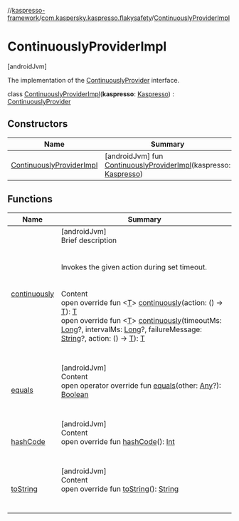 //[kaspresso-framework](../../index.md)/[com.kaspersky.kaspresso.flakysafety](../index.md)/[ContinuouslyProviderImpl](index.md)



# ContinuouslyProviderImpl  
 [androidJvm] 

The implementation of the [ContinuouslyProvider](../-continuously-provider/index.md) interface.

class [ContinuouslyProviderImpl](index.md)(**kaspresso**: [Kaspresso](../../com.kaspersky.kaspresso.kaspresso/-kaspresso/index.md)) : [ContinuouslyProvider](../-continuously-provider/index.md)   


## Constructors  
  
|  Name|  Summary| 
|---|---|
| [ContinuouslyProviderImpl](-continuously-provider-impl.md)|  [androidJvm] fun [ContinuouslyProviderImpl](-continuously-provider-impl.md)(kaspresso: [Kaspresso](../../com.kaspersky.kaspresso.kaspresso/-kaspresso/index.md))   <br>


## Functions  
  
|  Name|  Summary| 
|---|---|
| [continuously](continuously.md)| [androidJvm]  <br>Brief description  <br><br><br>Invokes the given action during set timeout.<br><br>  <br>Content  <br>open override fun <[T](continuously.md)> [continuously](continuously.md)(action: () -> [T](continuously.md)): [T](continuously.md)  <br>open override fun <[T](continuously.md)> [continuously](continuously.md)(timeoutMs: [Long](https://kotlinlang.org/api/latest/jvm/stdlib/kotlin/-long/index.html)?, intervalMs: [Long](https://kotlinlang.org/api/latest/jvm/stdlib/kotlin/-long/index.html)?, failureMessage: [String](https://kotlinlang.org/api/latest/jvm/stdlib/kotlin/-string/index.html)?, action: () -> [T](continuously.md)): [T](continuously.md)  <br><br><br>
| [equals](https://kotlinlang.org/api/latest/jvm/stdlib/kotlin/-any/equals.html)| [androidJvm]  <br>Content  <br>open operator override fun [equals](https://kotlinlang.org/api/latest/jvm/stdlib/kotlin/-any/equals.html)(other: [Any](https://kotlinlang.org/api/latest/jvm/stdlib/kotlin/-any/index.html)?): [Boolean](https://kotlinlang.org/api/latest/jvm/stdlib/kotlin/-boolean/index.html)  <br><br><br>
| [hashCode](https://kotlinlang.org/api/latest/jvm/stdlib/kotlin/-any/hash-code.html)| [androidJvm]  <br>Content  <br>open override fun [hashCode](https://kotlinlang.org/api/latest/jvm/stdlib/kotlin/-any/hash-code.html)(): [Int](https://kotlinlang.org/api/latest/jvm/stdlib/kotlin/-int/index.html)  <br><br><br>
| [toString](https://kotlinlang.org/api/latest/jvm/stdlib/kotlin/-any/to-string.html)| [androidJvm]  <br>Content  <br>open override fun [toString](https://kotlinlang.org/api/latest/jvm/stdlib/kotlin/-any/to-string.html)(): [String](https://kotlinlang.org/api/latest/jvm/stdlib/kotlin/-string/index.html)  <br><br><br>

